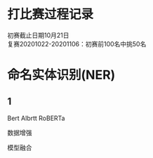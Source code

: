 # 打比赛过程记录
初赛截止日期10月21日    
复赛20201022-20201106：初赛前100名中挑50名    

# 命名实体识别(NER)

## 1 

Bert  Albrtt  RoBERTa

数据增强  

模型融合  
